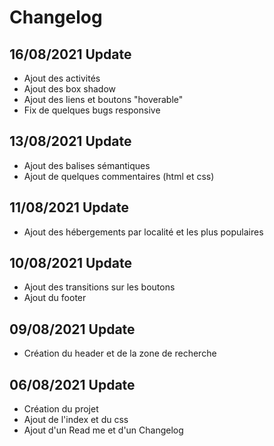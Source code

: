 # Changelog

## 16/08/2021 Update

- Ajout des activités
- Ajout des box shadow
- Ajout des liens et boutons "hoverable"
- Fix de quelques bugs responsive

## 13/08/2021 Update

- Ajout des balises sémantiques
- Ajout de quelques commentaires (html et css)

## 11/08/2021 Update

- Ajout des hébergements par localité et les plus populaires

## 10/08/2021 Update

- Ajout des transitions sur les boutons
- Ajout du footer

## 09/08/2021 Update

- Création du header et de la zone de recherche

## 06/08/2021 Update

- Création du projet
- Ajout de l'index et du css
- Ajout d'un Read me et d'un Changelog
